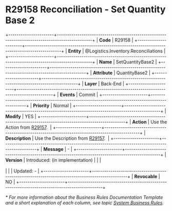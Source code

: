 ﻿---
erp.type: business-rule
erp.entity: Logistics.Inventory.Reconciliations
---

# R29158 Reconciliation - Set Quantity Base 2
+----------------------+-----------------------------------------------------------------------------------------------+
| **Code**             | R29158                                                                                        |
+----------------------+-----------------------------------------------------------------------------------------------+
| **Entity**           | @Logistics.Inventory.Reconciliations                                                          |
+----------------------+-----------------------------------------------------------------------------------------------+
| **Name**             | SetQuantityBase2                                                                              |
+----------------------+-----------------------------------------------------------------------------------------------+
| **Attribute**        | QuantityBase2                                                                                 |
+----------------------+-----------------------------------------------------------------------------------------------+
| **Layer**            | Back-End                                                                                      |
+----------------------+-----------------------------------------------------------------------------------------------+
| **Events**           | Commit                                                                                        |
+----------------------+-----------------------------------------------------------------------------------------------+
| **Priority**         | Normal                                                                                        |
+----------------------+-----------------------------------------------------------------------------------------------+
| **Modify**           | YES                                                                                           |
+----------------------+-----------------------------------------------------------------------------------------------+
| **Action**           | Use the Action from [R29157](R29157.md).                                                      |
+----------------------+-----------------------------------------------------------------------------------------------+
| **Description**      | Use the Description from [R29157](R29157.md).                                                 |
+----------------------+-----------------------------------------------------------------------------------------------+
| **Message**          | \-                                                                                            |
+----------------------+-----------------------------------------------------------------------------------------------+
| **Version**          | Introduced: (in implementation)                                                               |
|                      | <br/><br/>                                                                                    |
|                      | Updated: -                                                                                    |
+----------------------+-----------------------------------------------------------------------------------------------+
| **Revocable**        | NO                                                                                            |
+----------------------+-----------------------------------------------------------------------------------------------+

*\* For more information about the Business Rules Documentation Template and a short explanation of each column, see
topic [System Business Rules](../templates/template-description-system-business-rules.md).*
